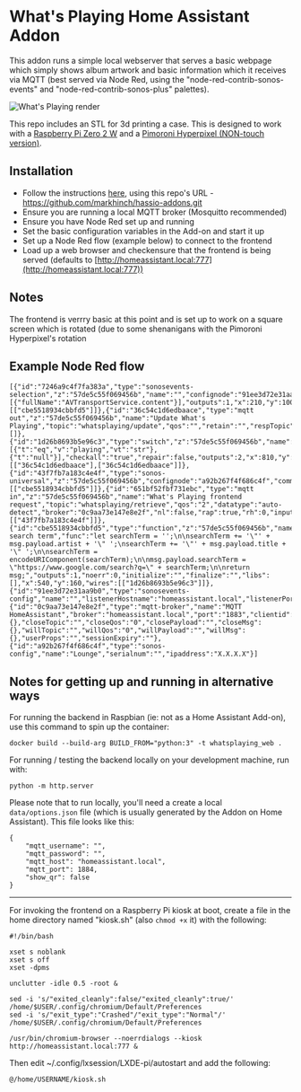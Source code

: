 # What's Playing Home Assistant Addon

This addon runs a simple local webserver that serves a basic webpage which simply shows album artwork and basic information which it receives via MQTT (best served via Node Red, using the "node-red-contrib-sonos-events" and "node-red-contrib-sonos-plus" palettes).

![What's Playing render](https://images.squarespace-cdn.com/content/636e179a0d1d302f2775a005/3c124a5f-0efb-46a9-96c0-b2a209aa67f7/Scene_230321_3.png?content-type=image%2Fpng)

This repo includes an STL for 3d printing a case. This is designed to work with a [Raspberry Pi Zero 2 W](https://www.raspberrypi.com/products/raspberry-pi-zero-2-w/) and a [Pimoroni Hyperpixel (NON-touch version)](https://shop.pimoroni.com/products/hyperpixel-4-square?variant=30138251477075).

## Installation

- Follow the instructions [here](https://www.home-assistant.io/common-tasks/os#installing-third-party-add-ons), using this repo's URL - https://github.com/markhinch/hassio-addons.git
- Ensure you are running a local MQTT broker (Mosquitto recommended)
- Ensure you have Node Red set up and running
- Set the basic configuration variables in the Add-on and start it up
- Set up a Node Red flow (example below) to connect to the frontend
- Load up a web browser and checkensure that the frontend is being served (defaults to [http://homeassistant.local:777](http://homeassistant.local:777))

## Notes

The frontend is verrry basic at this point and is set up to work on a square screen which is rotated (due to some shenanigans with the Pimoroni Hyperpixel's rotation

## Example Node Red flow

```
[{"id":"7246a9c4f7fa383a","type":"sonosevents-selection","z":"57de5c55f069456b","name":"","confignode":"91ee3d72e31aa9b0","playerHostname":"X.X.X.X","events":[{"fullName":"AVTransportService.content"}],"outputs":1,"x":210,"y":100,"wires":[["cbe5518934cbbfd5"]]},{"id":"36c54c1d6edbaace","type":"mqtt out","z":"57de5c55f069456b","name":"Update What's Playing","topic":"whatsplaying/update","qos":"","retain":"","respTopic":"","contentType":"","userProps":"","correl":"","expiry":"","broker":"0c9aa73e147e8e2f","x":1060,"y":160,"wires":[]},{"id":"1d26b8693b5e96c3","type":"switch","z":"57de5c55f069456b","name":"","property":"payload.playbackstate","propertyType":"msg","rules":[{"t":"eq","v":"playing","vt":"str"},{"t":"null"}],"checkall":"true","repair":false,"outputs":2,"x":810,"y":160,"wires":[["36c54c1d6edbaace"],["36c54c1d6edbaace"]]},{"id":"43f7fb7a183c4e4f","type":"sonos-universal","z":"57de5c55f069456b","confignode":"a92b267f4f686c4f","command":"group.get.trackplus","state":"","stateType":"str","avoidCheckPlayerAvailability":false,"name":"","x":210,"y":220,"wires":[["cbe5518934cbbfd5"]]},{"id":"651bf52fbf731ebc","type":"mqtt in","z":"57de5c55f069456b","name":"What's Playing frontend request","topic":"whatsplaying/retrieve","qos":"2","datatype":"auto-detect","broker":"0c9aa73e147e8e2f","nl":false,"rap":true,"rh":0,"inputs":0,"x":170,"y":160,"wires":[["43f7fb7a183c4e4f"]]},{"id":"cbe5518934cbbfd5","type":"function","z":"57de5c55f069456b","name":"Generate search term","func":"let searchTerm = '';\n\nsearchTerm += '\"' + msg.payload.artist + '\" ';\nsearchTerm += '\"' + msg.payload.title + '\" ';\n\nsearchTerm = encodeURIComponent(searchTerm);\n\nmsg.payload.searchTerm = \"https://www.google.com/search?q=\" + searchTerm;\n\nreturn msg;","outputs":1,"noerr":0,"initialize":"","finalize":"","libs":[],"x":540,"y":160,"wires":[["1d26b8693b5e96c3"]]},{"id":"91ee3d72e31aa9b0","type":"sonosevents-config","name":"","listenerHostname":"homeassistant.local","listenerPort":"","portType":"num"},{"id":"0c9aa73e147e8e2f","type":"mqtt-broker","name":"MQTT HomeAssistant","broker":"homeassistant.local","port":"1883","clientid":"","autoConnect":true,"usetls":false,"protocolVersion":"4","keepalive":"60","cleansession":true,"birthTopic":"","birthQos":"0","birthPayload":"","birthMsg":{},"closeTopic":"","closeQos":"0","closePayload":"","closeMsg":{},"willTopic":"","willQos":"0","willPayload":"","willMsg":{},"userProps":"","sessionExpiry":""},{"id":"a92b267f4f686c4f","type":"sonos-config","name":"Lounge","serialnum":"","ipaddress":"X.X.X.X"}]
```

## Notes for getting up and running in alternative ways

For running the backend in Raspbian (ie: not as a Home Assistant Add-on), use this command to spin up the container:

`docker build --build-arg BUILD_FROM="python:3" -t whatsplaying_web .`

For running / testing the backend locally on your development machine, run with:

`python -m http.server`

Please note that to run locally, you'll need a create a local `data/options.json` file (which is usually generated by the Addon on Home Assistant). This file looks like this:

```
{
	"mqtt_username": "",
	"mqtt_password": "",
	"mqtt_host": "homeassistant.local",
	"mqtt_port": 1884,
	"show_qr": false
}
```
---
For invoking the frontend on a Raspberry Pi kiosk at boot, create a file in the home directory named "kiosk.sh" (also `chmod +x` it) with the following:

```
#!/bin/bash

xset s noblank
xset s off
xset -dpms

unclutter -idle 0.5 -root &

sed -i 's/"exited_cleanly":false/"exited_cleanly":true/' /home/$USER/.config/chromium/Default/Preferences
sed -i 's/"exit_type":"Crashed"/"exit_type":"Normal"/' /home/$USER/.config/chromium/Default/Preferences

/usr/bin/chromium-browser --noerrdialogs --kiosk http://homeassistant.local:777 &
```

Then edit ~/.config/lxsession/LXDE-pi/autostart and add the following:

`@/home/USERNAME/kiosk.sh`
